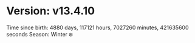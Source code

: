 # Version: v13.4.10
Time since birth: 4880 days, 117121 hours, 7027260 minutes, 421635600 seconds
Season: Winter ❄️
